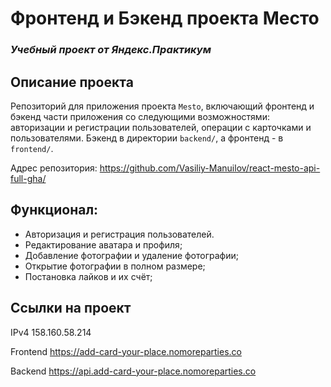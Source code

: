 # Фронтенд и Бэкенд проекта Место 
### *Учебный проект от Яндекс.Практикум*

## Описание проекта
Репозиторий для приложения проекта `Mesto`, включающий фронтенд и бэкенд части приложения со следующими возможностями: авторизации и регистрации пользователей, операции с карточками и пользователями. Бэкенд в директории `backend/`, а фронтенд - в `frontend/`. 

Адрес репозитория: https://github.com/Vasiliy-Manuilov/react-mesto-api-full-gha/

## Функционал:
- Авторизация и регистрация пользователей.
- Редактирование аватара и профиля;
- Добавление фотографии и удаление фотографии;
- Открытие фотографии в полном размере;
- Постановка лайков и их счёт;

## Ссылки на проект

IPv4 158.160.58.214

Frontend https://add-card-your-place.nomoreparties.co

Backend https://api.add-card-your-place.nomoreparties.co
